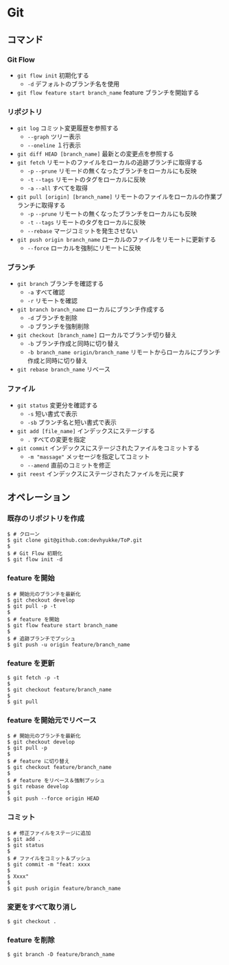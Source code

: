 # Git

## コマンド

### Git Flow
* `git flow init` 初期化する
    * `-d` デフォルトのブランチ名を使用
* `git flow feature start branch_name` feature ブランチを開始する

### リポジトリ
* `git log` コミット変更履歴を参照する
    * `--graph` ツリー表示
    * `--oneline` １行表示
* `git diff HEAD [branch_name]` 最新との変更点を参照する
* `git fetch` リモートのファイルをローカルの追跡ブランチに取得する
    * `-p` `--prune` リモードの無くなったブランチをローカルにも反映
    * `-t` `--tags` リモートのタグをローカルに反映
	* `-a` `--all` すべてを取得
* `git pull [origin] [branch_name]` リモートのファイルをローカルの作業ブランチに取得する
    * `-p` `--prune` リモートの無くなったブランチをローカルにも反映
    * `-t` `--tags` リモートのタグをローカルに反映
	* `--rebase` マージコミットを発生させない
* `git push origin branch_name` ローカルのファイルをリモートに更新する
    * `--force` ローカルを強制にリモートに反映

### ブランチ
* `git branch` ブランチを確認する
    * `-a` すべて確認
    * `-r` リモートを確認
* `git branch branch_name` ローカルにブランチ作成する
    * `-d` ブランチを削除
    * `-D` ブランチを強制削除
* `git checkout [branch_name]` ローカルでブランチ切り替え
	* `-b` ブランチ作成と同時に切り替え
	* `-b branch_name origin/branch_name` リモートからローカルにブランチ作成と同時に切り替え
* `git rebase branch_name` リベース

### ファイル
* `git status` 変更分を確認する
    * `-s` 短い書式で表示
    * `-sb` ブランチ名と短い書式で表示
* `git add [file_name]` インデックスにステージする
	* `.` すべての変更を指定
* `git commit` インデックスにステージされたファイルをコミットする
    * `-m "massage"` メッセージを指定してコミット
    * `--amend` 直前のコミットを修正
* `git reest` インデックスにステージされたファイルを元に戻す

## オペレーション

### 既存のリポジトリを作成
```
$ # クローン
$ git clone git@github.com:devhyukke/ToP.git
$
$ # Git Flow 初期化
$ git flow init -d
```

### feature を開始
```
$ # 開始元のブランチを最新化
$ git checkout develop
$ git pull -p -t
$
$ # feature を開始
$ git flow feature start branch_name
$
$ # 追跡ブランチでプッシュ
$ git push -u origin feature/branch_name
```

### feature を更新
```
$ git fetch -p -t
$
$ git checkout feature/branch_name
$
$ git pull
```

### feature を開始元でリベース
```
$ # 開始元のブランチを最新化
$ git checkout develop
$ git pull -p
$
$ # feature に切り替え
$ git checkout feature/branch_name
$
$ # feature をリベース＆強制プッシュ
$ git rebase develop
$
$ git push --force origin HEAD
```

### コミット
```
$ # 修正ファイルをステージに追加
$ git add .
$ git status
$
$ # ファイルをコミット＆プッシュ
$ git commit -m "feat: xxxx
$
$ Xxxx"
$
$ git push origin feature/branch_name
```

### 変更をすべて取り消し
```
$ git checkout .
```

### feature を削除
```
$ git branch -D feature/branch_name
```
